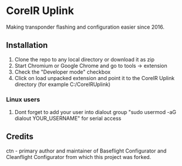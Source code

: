 # CoreIR Uplink

Making transponder flashing and configuration easier since 2016.

## Installation

1. Clone the repo to any local directory or download it as zip
2. Start Chromium or Google Chrome and go to tools -> extension
3. Check the "Developer mode" checkbox
4. Click on load unpacked extension and point it to the CoreIR Uplink directory (for example C:/CoreIRUplink)

### Linux users

1. Dont forget to add your user into dialout group "sudo usermod -aG dialout YOUR_USERNAME" for serial access

## Credits

ctn - primary author and maintainer of Baseflight Configurator and Cleanflight Configurator from which this project was forked.

